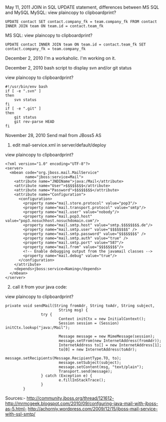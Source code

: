 May 11, 2011
JOIN in SQL UPDATE statement, differences between MS SQL and MySQL
MySQL:
view plaincopy to clipboardprint?


    UPDATE contact SET contact.company_fk = team.company_fk FROM contact
    INNER JOIN team ON team.id = contact.team_fk

MS SQL:
view plaincopy to clipboardprint?


    UPDATE contact INNER JOIN team ON team.id = contact.team_fk SET
    contact.company_fk = team.company_fk

 December 2, 2010
I'm a workaholic. I'm working on it.

December 2, 2010
bash script to display svn and/or git status

view plaincopy to clipboardprint?

    #!/usr/bin/env bash
    if [ -e ".svn" ]
    then
        svn status
    fi
    if [ -e ".git" ]
    then
        git status
        git rev-parse HEAD
    fi

November 28, 2010
Send mail from JBoss5 AS

1) edit mail-service.xml in server/default/deploy

view plaincopy to clipboardprint?

    <?xml version="1.0" encoding="UTF-8"?>
    <server>
      <mbean code="org.jboss.mail.MailService"
             name="jboss:service=Mail">
        <attribute name="JNDIName">java:/Mail</attribute>
        <attribute name="User">$$$$$$$$</attribute>
        <attribute name="Password">$$$$$$$$</attribute>
        <attribute name="Configuration">
          <configuration>
            <property name="mail.store.protocol" value="pop3"/>
            <property name="mail.transport.protocol" value="smtp"/>
            <property name="mail.user" value="nobody"/>
            <property name="mail.pop3.host" value="pop3.nosuchhost.nosuchdomain.com"/>
            <property name="mail.smtp.host" value="smtp.$$$$$$$$.de"/>
            <property name="mail.smtp.user" value="$$$$$$$$" />
            <property name="mail.smtp.password" value="$$$$$$$$" />
            <property name="mail.smtp.auth" value="true" />
            <property name="mail.smtp.port" value="587"/>
            <property name="mail.from" value="$$$$$$$$"/>
            <!-- Enable debugging output from the javamail classes -->
            <property name="mail.debug" value="true"/>
          </configuration>
        </attribute>
        <depends>jboss:service=Naming</depends>
      </mbean>
    </server>
2) call it from your java code:

view plaincopy to clipboardprint?

    private void sendMail(String fromAdr, String toAdr, String subject,
                            String msg) {
                    try {
                            Context initCtx = new InitialContext();
                            Session session = (Session) initCtx.lookup("java:/Mail");

                            Message message = new MimeMessage(session);
                            message.setFrom(new InternetAddress(fromAdr));
                            InternetAddress to[] = new InternetAddress[1];
                            to[0] = new InternetAddress(toAdr);
                            message.setRecipients(Message.RecipientType.TO, to);
                            message.setSubject(subject);
                            message.setContent(msg, "text/plain");
                            Transport.send(message);
                    } catch (Exception e) {
                            e.fillInStackTrace();
                    }
            }

Sources:- http://community.jboss.org/thread/121612- http://mrmcgeek.blogspot.com/2010/09/confguring-java-mail-with-jboss-as-5.html- http://achorniy.wordpress.com/2009/12/15/jboss-mail-service-with-ssl-smtp/

